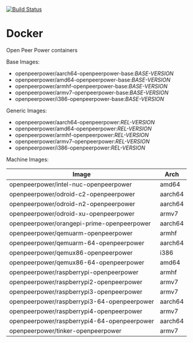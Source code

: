 [![Build Status](https://dev.azure.com/open-peer-power/Opp.io/_apis/build/status/oppio-openpeerpower?branchName=master)](https://dev.azure.com/open-peer-power/Opp.io/_build/latest?definitionId=9&branchName=master)

# Docker
Open Peer Power containers

Base Images:
- openpeerpower/aarch64-openpeerpower-base:_BASE-VERSION_
- openpeerpower/amd64-openpeerpower-base:_BASE-VERSION_
- openpeerpower/armhf-openpeerpower-base:_BASE-VERSION_
- openpeerpower/armv7-openpeerpower-base:_BASE-VERSION_
- openpeerpower/i386-openpeerpower-base:_BASE-VERSION_

Generic Images:
- openpeerpower/aarch64-openpeerpower:_REL-VERSION_
- openpeerpower/amd64-openpeerpower:_REL-VERSION_
- openpeerpower/armhf-openpeerpower:_REL-VERSION_
- openpeerpower/armv7-openpeerpower:_REL-VERSION_
- openpeerpower/i386-openpeerpower:_REL-VERSION_

Machine Images:

| Image | Arch |
|-------|------|
| openpeerpower/intel-nuc-openpeerpower | amd64 |
| openpeerpower/odroid-c2-openpeerpower | aarch64 |
| openpeerpower/odroid-n2-openpeerpower | aarch64 |
| openpeerpower/odroid-xu-openpeerpower | armv7 |
| openpeerpower/orangepi-prime-openpeerpower | aarch64 |
| openpeerpower/qemuarm-openpeerpower | armhf |
| openpeerpower/qemuarm-64-openpeerpower | aarch64 |
| openpeerpower/qemux86-openpeerpower | i386 |
| openpeerpower/qemux86-64-openpeerpower | amd64 |
| openpeerpower/raspberrypi-openpeerpower | armhf |
| openpeerpower/raspberrypi2-openpeerpower | armv7 |
| openpeerpower/raspberrypi3-openpeerpower | armv7 |
| openpeerpower/raspberrypi3-64-openpeerpower | aarch64 |
| openpeerpower/raspberrypi4-openpeerpower | armv7 |
| openpeerpower/raspberrypi4-64-openpeerpower | aarch64 |
| openpeerpower/tinker-openpeerpower | armv7 |

